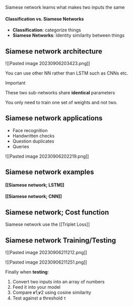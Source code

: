 

Siamese network learns what makes two inputs the same


#### Classification vs. Siamese Networks
- __Classification__: categorize things
- __Siamese Networks__: Identity similarity between things


## Siamese network architecture

![[Pasted image 20230906203423.png]]

You can use other NN rather than LSTM such as CNNs etc.

>[!important]
>These two sub-networks share __identical__ parameters

You only need to train one set of weights and not two.



## Siamese network applications
- Face recognition
- Handwritten checks
- Question duplicates
- Queries

![[Pasted image 20230906202219.png]]


## Siamese network examples

#### [[Siamese network; LSTM]]

#### [[Siamese network; CNN]]

## Siamese network; Cost function

Siamese network use the [[Triplet Loss]]

## Siamese network Training/Testing

![[Pasted image 20230906211212.png]]

![[Pasted image 20230906211251.png]]

Finally when **testing**:
1. Convert two inputs into an array of numbers
2. Feed it into your model
3. Compare 𝒗1,𝒗2 using cosine similarity
4. Test against a threshold τ